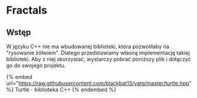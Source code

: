 # Fractals

## Wstęp

W języku C++ nie ma wbudowanej biblioteki, która pozwoliłaby na "rysowanie żółwiem".
Dlatego przedstawiamy własną implementację takiej biblioteki.
Aby z niej skorzystać, wystarczy pobrać poniższy plik i dołączyć go do swojego projektu.

{% embed url="https://raw.githubusercontent.com/blackbat13/yatg/master/turtle.hpp" %}
Turtle - biblioteka C++
{% endembed %}